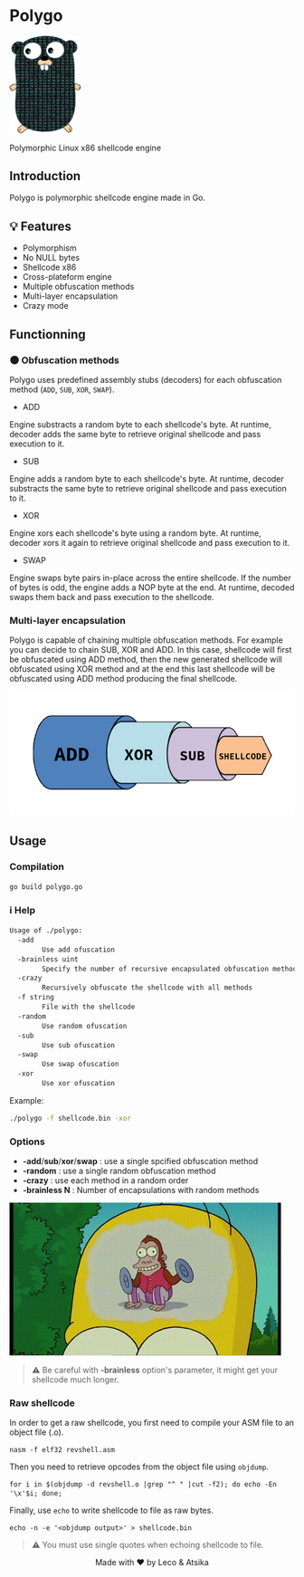 # Polygo

<img src="images/gopher.png" width="25%">

Polymorphic Linux x86 shellcode engine

## Introduction

Polygo is polymorphic shellcode engine made in Go.

## 💡 Features 

* Polymorphism
* No NULL bytes
* Shellcode x86
* Cross-plateform engine
* Multiple obfuscation methods
* Multi-layer encapsulation
* Crazy mode

## Functionning

### 🌑 Obfuscation methods

Polygo uses predefined assembly stubs (decoders) for each obfuscation method (`ADD`, `SUB`, `XOR`, `SWAP`).

* ADD

Engine substracts a random byte to each shellcode's byte. At runtime, decoder adds the same byte to retrieve original shellcode and pass execution to it.

* SUB

Engine adds a random byte to each shellcode's byte. At runtime, decoder substracts the same byte to retrieve original shellcode and pass execution to it.

* XOR

Engine xors each shellcode's byte using a random byte. At runtime, decoder xors it again to retrieve original shellcode and pass execution to it.

* SWAP

Engine swaps byte pairs in-place across the entire shellcode. If the number of bytes is odd, the engine adds a NOP byte at the end. At runtime, decoded swaps them back and pass execution to the shellcode.

### Multi-layer encapsulation

Polygo is capable of chaining multiple obfuscation methods. For example you can decide to chain SUB, XOR and ADD. In this case, shellcode will first be obfuscated using ADD method, then the new generated shellcode will obfuscated using XOR method and at the end this last shellcode will be obfuscated using ADD method producing the final shellcode.

<img src="images/encapsulation.png">

## Usage

### Compilation

```
go build polygo.go
```

### ℹ️ Help

```Bash
Usage of ./polygo:
  -add
        Use add ofuscation
  -brainless uint
        Specify the number of recursive encapsulated obfuscation methods (default: 5)
  -crazy
        Recursively obfuscate the shellcode with all methods
  -f string
        File with the shellcode
  -random
        Use random ofuscation
  -sub
        Use sub ofuscation
  -swap
        Use swap ofuscation
  -xor
        Use xor ofuscation
```

Example:

```Bash
./polygo -f shellcode.bin -xor
```

### Options

* **-add**/**sub**/**xor**/**swap** : use a single spcified obfuscation method
* **-random** : use a single random obfuscation method
* **-crazy** : use each method in a random order
* **-brainless N** : Number of encapsulations with random methods

<img src="images/brainless.gif">

> ⚠️ Be careful with **-brainless** option's parameter, it might get your shellcode much longer.

### Raw shellcode

In order to get a raw shellcode, you first need to compile your ASM file to an object file (.o).

```
nasm -f elf32 revshell.asm
```

Then you need to retrieve opcodes from the object file using `objdump`.

```
for i in $(objdump -d revshell.o |grep "^ " |cut -f2); do echo -En '\x'$i; done;
```

Finally, use `echo` to write shellcode to file as raw bytes.

```
echo -n -e '<objdump output>' > shellcode.bin
```

> ⚠️ You must use single quotes when echoing shellcode to file.

<p align="center">
      Made with ♥ by Leco & Atsika
</p>
